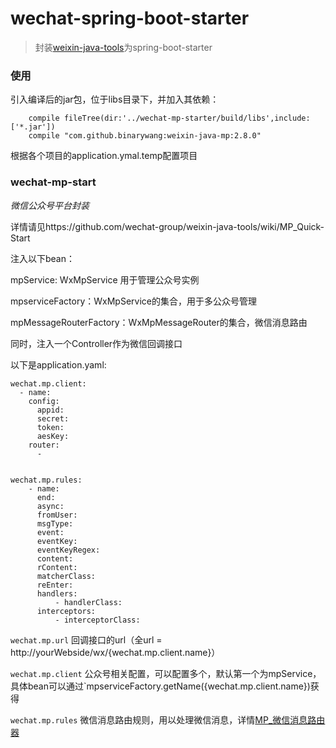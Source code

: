 # wechat-spring-boot-starter

> 封装[weixin-java-tools](https://github.com/wechat-group/weixin-java-tools)为spring-boot-starter

### 使用

引入编译后的jar包，位于libs目录下，并加入其依赖：

```
    compile fileTree(dir:'../wechat-mp-starter/build/libs',include:['*.jar'])
    compile "com.github.binarywang:weixin-java-mp:2.8.0"
```

根据各个项目的application.ymal.temp配置项目

### wechat-mp-start

*微信公众号平台封装*

详情请见https://github.com/wechat-group/weixin-java-tools/wiki/MP_Quick-Start

注入以下bean：

mpService: WxMpService 用于管理公众号实例

mpserviceFactory：WxMpService的集合，用于多公众号管理

mpMessageRouterFactory：WxMpMessageRouter的集合，微信消息路由

同时，注入一个Controller作为微信回调接口

以下是application.yaml:

```
wechat.mp.client:
  - name:
    config:
      appid:
      secret:
      token:
      aesKey:
    router:
      -


wechat.mp.rules:
    - name:
      end:
      async:
      fromUser:
      msgType:
      event:
      eventKey:
      eventKeyRegex:
      content:
      rContent:
      matcherClass:
      reEnter:
      handlers:
          - handlerClass:
      interceptors:
          - interceptorClass:
```

`wechat.mp.url` 回调接口的url（全url = http://yourWebside/wx/{wechat.mp.client.name}）

`wechat.mp.client` 公众号相关配置，可以配置多个，默认第一个为mpService，具体bean可以通过`mpserviceFactory.getName({wechat.mp.client.name})获得

`wechat.mp.rules` 微信消息路由规则，用以处理微信消息，详情[MP_微信消息路由器](https://github.com/wechat-group/weixin-java-tools/wiki/MP_%E5%BE%AE%E4%BF%A1%E6%B6%88%E6%81%AF%E8%B7%AF%E7%94%B1%E5%99%A8)


